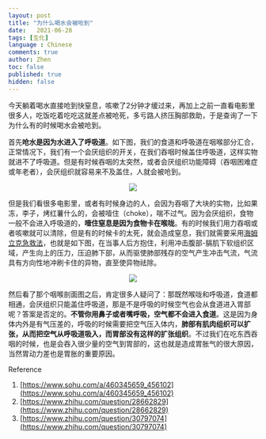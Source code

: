 ```yaml
---
layout: post
title: "为什么喝水会被呛到"
date:   2021-06-28
tags: [生化]
language : Chinese
comments: true
author: Zhen
toc: false
published: true
hidden: false
---
```

今天躺着喝水直接呛到快窒息，咳嗽了2分钟才缓过来，再加上之前一直看电影里很多人，吃饭吃着吃吃这就差点被呛死，多亏路人挤压胸部救助，于是查询了一下为什么有的时候喝水会被呛到。

首先**呛水是因为水进入了呼吸道**。如下图，我们的食道和呼吸道在咽喉部分汇合，正常情况下，我们有一个会厌组织的开关，在我们吞咽时候盖住呼吸道，这样实物就进不了呼吸道。但是有时候吞咽的太突然，或者会厌组织功能障碍（吞咽困难症或年老者），会厌组织就容易来不及盖住，人就会被呛到。
<p align="center"> <img src="{{ site.imageurl }}/呛水1.gif"> </p> 

但是我们看很多电影里，或者有时候身边的人，会因为吞咽了大块的实物，比如果冻，李子，烤红薯什么的，会被噎住（choke），喘不过气。因为会厌组织，食物一般不会进入呼吸道的，**噎住窒息是因为食物卡在喉咙**。有的时候我们用力吞咽或者咳嗽就可以清除，但是有的时候卡的太死，就会造成窒息，我们就需要采用[海姆立克急救法](https://zh.wikipedia.org/wiki/%E8%85%B9%E9%83%A8%E5%86%B2%E5%87%BB)，也就是如下图，在当事人后方抱住，利用冲击腹部-膈肌下软组织区域，产生向上的压力，压迫肺下部，从而驱使肺部残存的空气产生冲击气流，气流具有方向性地冲刷卡住的异物，直至使异物祛除。
<p align="center"> <img src="{{ site.imageurl }}/呛水2.jpg"> </p> 

然后看了那个咽喉剖面图之后，肯定很多人疑问了：那既然喉咙和呼吸道，食道都相通，会厌组织只能盖住呼吸道，那是不是呼吸的时候空气也会从食道进入胃部呢？答案是否定的。**不管你用鼻子或者嘴呼吸，空气都不会进入食道**。这是因为身体内外是有气压差的，呼吸的时候需要把空气压入体内，**肺部有肌肉组织可以扩张，从而把空气从呼吸道吸入，而胃部没有这样的扩张组织**。不过我们在吃东西吞咽的时候，也是会吞入很少量的空气到胃部的，这也就是造成胃胀气的很大原因，当然胃动力差也是胃胀的重要原因。

Reference
 1. [https://www.sohu.com/a/460345659_456102](https://www.sohu.com/a/460345659_456102)
 2. [https://www.zhihu.com/question/28662829](https://www.zhihu.com/question/28662829)
 3. [https://www.zhihu.com/question/30797074](https://www.zhihu.com/question/30797074)

<!--stackedit_data:
eyJoaXN0b3J5IjpbLTE2MDc4MTEwNDNdfQ==
-->